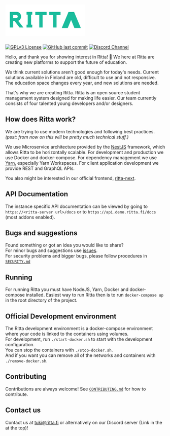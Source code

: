 # <img src="https://raw.githubusercontent.com/rittaschool/info/master/Ritta.png" height="100px" alt="ritta-server" />

[![GPLv3 License](https://img.shields.io/badge/License-GPL%20v3-yellow.svg?style=for-the-badge)](https://opensource.org/licenses/)
[![GitHub last commit](https://img.shields.io/github/last-commit/rittaschool/ritta-server.svg?color=orange&style=for-the-badge&logo=git)](https://github.com/rittaschool/ritta-server/commits/master)
[![Discord Channel](https://img.shields.io/discord/718870928498360463.svg?color=blue&style=for-the-badge&logo=discord)](https://discord.gg/KwpZGyvX3Q)

Hello, and thank you for showing interest in Ritta! 👋
We here at Ritta are creating new platforms to support the future of education.

We think current solutions aren't good enough for today's needs.
Current solutions available in Finland are old, difficult to use and not responsive. The education space changes every year, and new solutions are needed.

That's why we are creating Ritta.
Ritta is an open source student management system designed for making life easier.
Our team currently consists of four talented young developers and/or designers.

## How does Ritta work?

We are trying to use modern technologies and following best practices.
*(psst: from now on this will be pretty much technical stuff.)*

We use Microservice architecture provided by the [NestJS](https://nestjs.com) framework, which allows Ritta to be horizontally scalable.
For development and production we use Docker and docker-compose. For dependency management we use [Yarn](https://yarnpkg.com), especially Yarn Workspaces.
For client application development we provide REST and GraphQL APIs.

You also might be interested in our official frontend, [ritta-next](https://github.com/rittaschool/ritta-next).

## API Documentation

The instance specific API documentation can be viewed by going to `https://<ritta-server url>/docs` or to `https://api.demo.ritta.fi/docs` (most addons enabled).

## Bugs and suggestions

Found something or got an idea you would like to share? \
For minor bugs and suggestions use [issues](https://github.com/rittaschool/ritta-server/issues). \
For security problems and bigger bugs, please follow procedures in [`SECURITY.md`](https://github.com/rittaschool/ritta-server/blob/master/SECURITY.md)

## Running

For running Ritta you must have NodeJS, Yarn, Docker and docker-compose installed.
Easiest way to run Ritta then is to run `docker-compose up` in the root directory of the project.

## Official Development environment

The Ritta development environment is a docker-compose environment where your code is linked to the containers using volumes. \
For development, run `./start-docker.sh` to start with the development configuration. \
You can stop the containers with `./stop-docker.sh`. \
And if you want you can remove all of the networks and containers with `./remove-docker.sh`.

## Contributing

Contributions are always welcome!
See [`CONTRIBUTING.md`](https://github.com/rittaschool/ritta-server/blob/master/CONTRIBUTING.md) for how to contribute.

## Contact us

Contact us at [tuki@ritta.fi](mailto:tuki@ritta.fi) or alternatively on our Discord server (Link in the at the top)!
